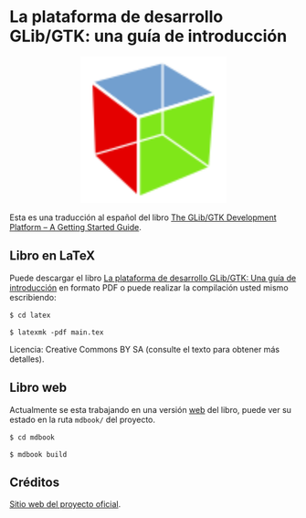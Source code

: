 # La plataforma de desarrollo GLib/GTK: una guía de introducción

<p align="center">

<img src="./mdbook/src/assets/img/logo-gtk.svg" alt="Logo de GTK" width="256" />

</p>

Esta es una traducción al español del libro [The GLib/GTK Development Platform – A Getting Started Guide](https://github.com/swilmet-archives/glib-gtk-book).

## Libro en LaTeX

Puede descargar el libro [La plataforma de desarrollo GLib/GTK: Una guía de introducción](https://raw.githubusercontent.com/gersonbdev/glib-gtk-libro/master/glib-gtk-libro.pdf) en formato PDF o puede realizar la compilación usted mismo escribiendo:

```terminal
$ cd latex
```

```terminal
$ latexmk -pdf main.tex
```

Licencia: Creative Commons BY SA (consulte el texto para obtener más detalles).

## Libro web

Actualmente se esta trabajando en una versión [web](https://gersonbdev.github.io/glib-gtk-libro/) del libro, puede ver su estado en la ruta `mdbook/` del proyecto.

```terminal
$ cd mdbook
```

```terminal
$ mdbook build
```

## Créditos

[Sitio web del proyecto oficial](https://people.gnome.org/~swilmet/glib-gtk-book/).
